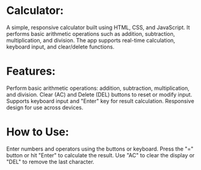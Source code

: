 # Calculator:
A simple, responsive calculator built using HTML, CSS, and JavaScript. It performs basic arithmetic operations such as addition, subtraction, multiplication, and division. The app supports real-time calculation, keyboard input, and clear/delete functions.

# Features:
Perform basic arithmetic operations: addition, subtraction, multiplication, and division.
Clear (AC) and Delete (DEL) buttons to reset or modify input.
Supports keyboard input and "Enter" key for result calculation.
Responsive design for use across devices.
# How to Use:
Enter numbers and operators using the buttons or keyboard.
Press the "=" button or hit "Enter" to calculate the result.
Use "AC" to clear the display or "DEL" to remove the last character.
